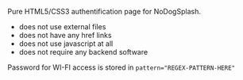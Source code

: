 Pure HTML5/CSS3 authentification page for NoDogSplash.
  - does not use external files
  - does not have any href links
  - does not use javascript at all
  - does not require any backend software
 
Password for WI-FI access is stored in `pattern="REGEX-PATTERN-HERE"`
